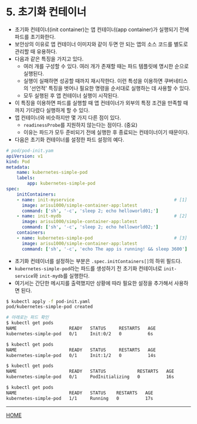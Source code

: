 # 5. 초기화 컨테이너

- 초기화 컨테이너(init container)는 앱 컨테이너(app container)가 실행되기 전에 파드를 초기화한다.
- 보안상의 이유로 앱 컨테이너 이미지와 같이 두면 안 되는 앱의 소스 코드를 별도로 관리할 때 유용하다.
- 다음과 같은 특징을 가지고 있다.
    - 여러 개를 구성할 수 있다. 여러 개가 존재할 때는 파드 템플릿에 명시한 순으로 실행된다.
    - 실행이 실패하면 성공할 때까지 재시작한다. 이런 특성을 이용하면 쿠버네티스의 '선언적' 특징을 벗어나 필요한 명령을 순서대로 실행하는 데 사용할 수 있다.
    - 모두 실행된 후 앱 컨테이너 실행이 시작된다.
- 이 특징을 이용하면 파드를 실행할 때 앱 컨테이너가 외부의 특정 조건을 만족할 때까지 기다렸다 실행하게 할 수 있다.
- 앱 컨테이너와 비슷하지만 몇 가지 다른 점이 있다.
    - `readinessProbe`를 지원하지 않는다는 점이다. (중요)
    - 이유는 파드가 모두 준비되기 전에 실행한 후 종료되는 컨테이너이기 때문이다.
- 다음은 초기화 컨테이너를 설정한 파드 설정의 예다.

```yaml
# pod/pod-init.yam
apiVersion: v1
kind: Pod
metadata:
    name: kubernetes-simple-pod
    labels:
        app: kubernetes-simple-pod
spec:
    initContainers:
    - name: init-myservice                                      # [1]
      image: arisu1000/simple-container-app:latest
      command: ['sh', '-c', 'sleep 2; echo helloworld01;']
    - name: init-mydb                                           # [2]
      image: arisu1000/simple-container-app:latest
      command: ['sh', '-c', 'sleep 2; echo helloworld02;']
    containers:
    - name: kubernetes-simple-pod                               # [3]
      image: arisu1000/simple-container-app:latest
      command: ['sh', '-c', 'echo The app is running! && sleep 3600']
```

- 초기화 컨테이너를 설정하는 부분은 `.spec.initContainers[]`의 하위 필드다.
- `kubernetes-simple-pod`라는 파드를 생성하기 전 초기화 컨테이너로 `init-service`와 `init-mydb`를 실행한다.
- 여기서는 간단한 메시지를 출력했지만 상황에 따라 필요한 설정을 추가해서 사용하면 된다.

```zsh
$ kubectl apply -f pod-init.yaml
pod/kubernetes-simple-pod created

# 아래로는 파드 확인
$ kubectl get pods
NAME                    READY   STATUS     RESTARTS   AGE
kubernetes-simple-pod   0/1     Init:0/2   0          6s

$ kubectl get pods
NAME                    READY   STATUS     RESTARTS   AGE
kubernetes-simple-pod   0/1     Init:1/2   0          14s

$ kubectl get pods
NAME                    READY   STATUS            RESTARTS   AGE
kubernetes-simple-pod   0/1     PodInitializing   0          16s

$ kubectl get pods
NAME                    READY   STATUS    RESTARTS   AGE
kubernetes-simple-pod   1/1     Running   0          17s
```

-----
[HOME](./index.md)

